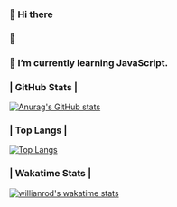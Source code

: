 ### 👋 Hi there 

### 🔭 

### 🌱 I’m currently learning JavaScript.

<!--
**pashokmi/pashokmi** is a ✨ _special_ ✨ repository because its `README.md` (this file) appears on your GitHub profile.

Here are some ideas to get you started:

- 🔭 I’m currently working on ...
- 🌱 I’m currently learning ...
- 👯 I’m looking to collaborate on ...
- 🤔 I’m looking for help with ...
- 💬 Ask me about ...
- 📫 How to reach me: ...
- 😄 Pronouns: ...
- ⚡ Fun fact: ...
-->

### | GitHub Stats |

[![Anurag's GitHub stats](https://github-readme-stats.vercel.app/api?username=pashokmi&show_icons=true&theme=tokyonight)](https://github.com/anuraghazra/github-readme-stats)

### | Top Langs |

[![Top Langs](https://github-readme-stats.vercel.app/api/top-langs/?username=pashokmi&layout=compact&theme=tokyonight)](https://github.com/anuraghazra/github-readme-stats)

### | Wakatime Stats |

[![willianrod's wakatime stats](https://github-readme-stats.vercel.app/api/wakatime?username=pashokmi&layout=compact&theme=tokyonight)](https://github.com/anuraghazra/github-readme-stats)
